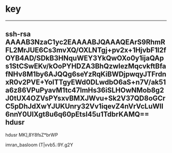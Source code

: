 # key
----------------------------------------------------------
ssh-rsa AAAAB3NzaC1yc2EAAAABJQAAAQEArS9RhmRFL2MrJUE6Cs3mvXQ/OXLNTgj+pv2x+1HjvbF1l2fOYB4AD/SDkB3HNquWEY3YkQwOXo0y1ijaQAps1StCSwEKv/kOoPYHDZA3BhQzwIezMqcvkftBfafNHv8M1by6AJQQg6seYzRqKiBWDjpwqyJTFrdnxR0v2PVE+YoITTgyEWd0DLwdbO6aS+n7V/ak51a6z86VPuPyavM1tc47lmHs36iSLHOwNMob8g2J0tUX4OZVsPYsxvBMXJWvu+Sk2V37QD8oGCrC5pDhJdXwYJUKUnry32Vv1iqevZ4nVrVcLuWIl6nnY0UlXgt8u6q60pEtsI45u1TdbrKAMQ== hdusr
----------------------------------------------------------
hdusr
MK],8Y8fsZ*brWP

imran_basloom
(T|vvb5.:9Y.g2Y
